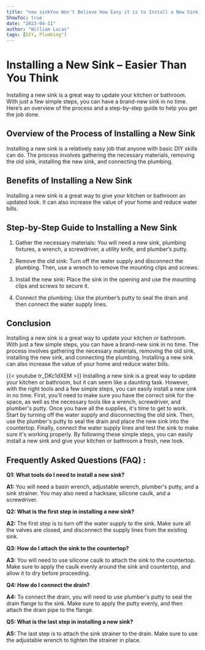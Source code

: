 ```yaml
---
title: "new sinkYou Won't Believe How Easy it is to Install a New Sink - Here's How!"
ShowToc: true 
date: "2023-04-11"
author: "William Lucas" 
tags: [DIY, Plumbing"]
---
```

# Installing a New Sink – Easier Than You Think

Installing a new sink is a great way to update your kitchen or bathroom. With just a few simple steps, you can have a brand-new sink in no time. Here’s an overview of the process and a step-by-step guide to help you get the job done.

## Overview of the Process of Installing a New Sink

Installing a new sink is a relatively easy job that anyone with basic DIY skills can do. The process involves gathering the necessary materials, removing the old sink, installing the new sink, and connecting the plumbing.

## Benefits of Installing a New Sink

Installing a new sink is a great way to give your kitchen or bathroom an updated look. It can also increase the value of your home and reduce water bills.

## Step-by-Step Guide to Installing a New Sink

1. Gather the necessary materials: You will need a new sink, plumbing fixtures, a wrench, a screwdriver, a utility knife, and plumber’s putty.

2. Remove the old sink: Turn off the water supply and disconnect the plumbing. Then, use a wrench to remove the mounting clips and screws.

3. Install the new sink: Place the sink in the opening and use the mounting clips and screws to secure it.

4. Connect the plumbing: Use the plumber’s putty to seal the drain and then connect the water supply lines.

## Conclusion

Installing a new sink is a great way to update your kitchen or bathroom. With just a few simple steps, you can have a brand-new sink in no time. The process involves gathering the necessary materials, removing the old sink, installing the new sink, and connecting the plumbing. Installing a new sink can also increase the value of your home and reduce water bills.

{{< youtube tr_DKc1dXEM >}} 
Installing a new sink is a great way to update your kitchen or bathroom, but it can seem like a daunting task. However, with the right tools and a few simple steps, you can easily install a new sink in no time. First, you'll need to make sure you have the correct sink for the space, as well as the necessary tools like a wrench, screwdriver, and plumber's putty. Once you have all the supplies, it's time to get to work. Start by turning off the water supply and disconnecting the old sink. Then, use the plumber's putty to seal the drain and place the new sink into the countertop. Finally, connect the water supply lines and test the sink to make sure it's working properly. By following these simple steps, you can easily install a new sink and give your kitchen or bathroom a fresh, new look.

## Frequently Asked Questions (FAQ) :
**Q1: What tools do I need to install a new sink?**

**A1:** You will need a basin wrench, adjustable wrench, plumber's putty, and a sink strainer. You may also need a hacksaw, silicone caulk, and a screwdriver. 

**Q2: What is the first step in installing a new sink?**

**A2:** The first step is to turn off the water supply to the sink. Make sure all the valves are closed, and disconnect the supply lines from the existing sink. 

**Q3: How do I attach the sink to the countertop?**

**A3:** You will need to use silicone caulk to attach the sink to the countertop. Make sure to apply the caulk evenly around the sink and countertop, and allow it to dry before proceeding. 

**Q4: How do I connect the drain?**

**A4:** To connect the drain, you will need to use plumber's putty to seal the drain flange to the sink. Make sure to apply the putty evenly, and then attach the drain pipe to the flange. 

**Q5: What is the last step in installing a new sink?**

**A5:** The last step is to attach the sink strainer to the drain. Make sure to use the adjustable wrench to tighten the strainer in place.





